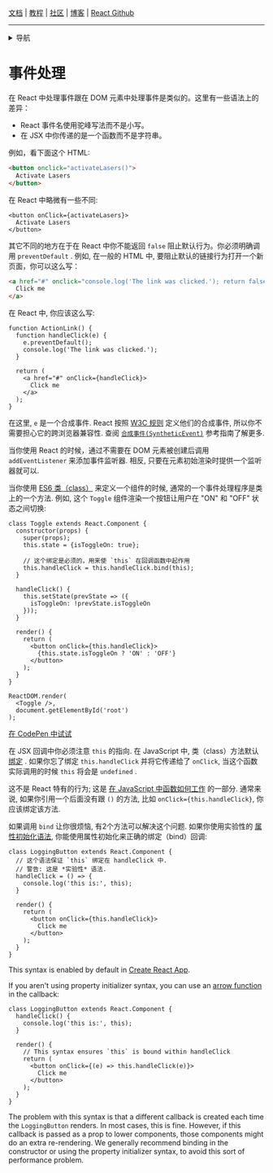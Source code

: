 [文档](/cn/docs/hello-world.md) | [教程](/cn/tutorial/tutorial.md) | [社区](/cn/community/support.md) | [博客](/cn/_posts/2017-04-07-react-v15.5.0.md) | [React Github](https://facebook.github.io/react/)

---
<details>
  <summary>导航</summary>

#### 快速入门

* [安装](/cn/docs/installation.md)
* [Hello World](/cn/docs/hello-world.md")
* [JSX 介绍](/cn/docs/introducing-jsx.md)
* [渲染元素](/cn/docs/rendering-elements.md)
* [组件和Props](/cn/docs/components-and-props.md)
* [State和生命周期](/cn/docs/state-and-lifecycle.md)
* [**`事件处理`**](/cn/docs/handling-events.md)
* [条件渲染](/cn/docs/conditional-rendering.md)
* [列表和键](/cn/docs/lists-and-keys.md)
* [表单](/cn/docs/forms.md)
* [状态提升](/cn/docs/lifting-state-up.md)
* [组合 vs 继承](/cn/docs/composition-vs-inheritance.md)
* [用 React 思考](/cn/docs/thinking-in-react.md)

#### 高级教程

* [深入JSX](/cn/docs/jsx-in-depth.md)
* [使用 PropTypes 做类型检查](/cn/docs/typechecking-with-proptypes.md)
* [Refs 和 DOM](/cn/docs/refs-and-the-dom.md)
* [不可控组件](/cn/docs/uncontrolled-components.md)
* [性能优化](/cn/docs/optimizing-performance.md)
* [不使用 ES6 的 React](/cn/docs/react-without-es6.md)
* [不使用 JSX 的 React](/cn/docs/react-without-jsx.md)
* [一致性比较（Reconciliation）](/cn/docs/reconciliation.md)
* [上下文（Context）](/cn/docs/context.md)
* [Web Components](/cn/docs/web-components.md)
* [高阶组件](/cn/docs/higher-order-components.md)
* [与其它类库集成](/cn/docs/integrating-with-other-libraries.md)

#### 参考

* [React](/cn/docs/react-api.md)
* [React.Component](/cn/docs/react-component.md)
* [ReactDOM](/cn/docs/react-dom.md)
* [ReactDOMServer](/cn/docs/react-dom-server.md)
* [DOM 元素](/cn/docs/dom-elements.md)
* [合成事件（SyntheticEvent）](/cn/docs/events.md)

#### 贡献

* [如何贡献](/cn/contributing/how-to-contribute.md)
* [代码库概述](/cn/contributing/codebase-overview.md)
* [实现说明](/cn/contributing/implementation-notes.md)
* [设计原则](/cn/contributing/design-principles.md)


</details>

# 事件处理

在 React 中处理事件跟在 DOM 元素中处理事件是类似的。这里有一些语法上的差异：

* React 事件名使用驼峰写法而不是小写。
* 在 JSX 中你传递的是一个函数而不是字符串。

例如，看下面这个 HTML:

```html
<button onclick="activateLasers()">
  Activate Lasers
</button>
```

在 React 中略微有一些不同:

```js{1}
<button onClick={activateLasers}>
  Activate Lasers
</button>
```

其它不同的地方在于在 React 中你不能返回 `false` 阻止默认行为。你必须明确调用 `preventDefault` . 例如, 在一般的 HTML 中, 要阻止默认的链接行为打开一个新页面，你可以这么写：

```html
<a href="#" onclick="console.log('The link was clicked.'); return false">
  Click me
</a>
```

在 React 中, 你应该这么写:

```js{2-5,8}
function ActionLink() {
  function handleClick(e) {
    e.preventDefault();
    console.log('The link was clicked.');
  }

  return (
    <a href="#" onClick={handleClick}>
      Click me
    </a>
  );
}
```

在这里, `e` 是一个合成事件. React 按照 [W3C 规则](https://www.w3.org/TR/DOM-Level-3-Events/) 定义他们的合成事件, 所以你不需要担心它的跨浏览器兼容性. 查阅 [`合成事件(SyntheticEvent)`](/cn/docs/events.md) 参考指南了解更多.

当你使用 React 的时候，通过不需要在 DOM 元素被创建后调用 `addEventListener` 来添加事件监听器. 相反, 只要在元素初始渲染时提供一个监听器就可以.

当你使用 [ES6 类（class）](https://developer.mozilla.org/en/docs/Web/JavaScript/Reference/Classes) 来定义一个组件的时候, 通常的一个事件处理程序是类上的一个方法. 例如, 这个 `Toggle` 组件渲染一个按钮让用户在 "ON" 和 "OFF" 状态之间切换:

```js{6,7,10-14,18}
class Toggle extends React.Component {
  constructor(props) {
    super(props);
    this.state = {isToggleOn: true};

    // 这个绑定是必须的，用来使 `this` 在回调函数中起作用
    this.handleClick = this.handleClick.bind(this);
  }

  handleClick() {
    this.setState(prevState => ({
      isToggleOn: !prevState.isToggleOn
    }));
  }

  render() {
    return (
      <button onClick={this.handleClick}>
        {this.state.isToggleOn ? 'ON' : 'OFF'}
      </button>
    );
  }
}

ReactDOM.render(
  <Toggle />,
  document.getElementById('root')
);
```

[在 CodePen 中试试](http://codepen.io/gaearon/pen/xEmzGg?editors=0010)

在 JSX 回调中你必须注意 `this` 的指向. 在 JavaScript 中, 类（class）方法默认 [绑定](https://developer.mozilla.org/en/docs/Web/JavaScript/Reference/Global_objects/Function/bind) . 如果你忘了绑定 `this.handleClick` 并将它传递给了 `onClick`, 当这个函数实际调用的时候 `this` 将会是 `undefined` .

这不是 React 特有的行为; 这是 [在 JavaScript 中函数如何工作](https://www.smashingmagazine.com/2014/01/understanding-javascript-function-prototype-bind/) 的一部分. 通常来说, 如果你引用一个后面没有跟 `()` 的方法, 比如 `onClick={this.handleClick}`, 你应该绑定该方法.

如果调用 `bind` 让你很烦恼, 有2个方法可以解决这个问题. 如果你使用实验性的 [属性初始化语法](https://babeljs.io/docs/plugins/transform-class-properties/), 你能使用属性初始化来正确的绑定（bind）回调:

```js{2-6}
class LoggingButton extends React.Component {
  // 这个语法保证 `this` 绑定在 handleClick 中.
  // 警告: 这是 *实验性* 语法.
  handleClick = () => {
    console.log('this is:', this);
  }

  render() {
    return (
      <button onClick={this.handleClick}>
        Click me
      </button>
    );
  }
}
```

This syntax is enabled by default in [Create React App](https://github.com/facebookincubator/create-react-app).

If you aren't using property initializer syntax, you can use an [arrow function](https://developer.mozilla.org/en/docs/Web/JavaScript/Reference/Functions/Arrow_functions) in the callback:

```js{7-9}
class LoggingButton extends React.Component {
  handleClick() {
    console.log('this is:', this);
  }

  render() {
    // This syntax ensures `this` is bound within handleClick
    return (
      <button onClick={(e) => this.handleClick(e)}>
        Click me
      </button>
    );
  }
}
```

The problem with this syntax is that a different callback is created each time the `LoggingButton` renders. In most cases, this is fine. However, if this callback is passed as a prop to lower components, those components might do an extra re-rendering. We generally recommend binding in the constructor or using the property initializer syntax, to avoid this sort of performance problem.
